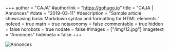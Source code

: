 +++
author = "CAJA"
#authorlink = "https://gohugo.io"
title = "CAJA | Annonces"
#date = "2019-03-11"
#description = "Sample article showcasing basic Markdown syntax and formatting for HTML elements."
nofeed = true
math = true
notaxonomy = false
commentable = true
hidden = false
norobots = true
nodate = false
#images = ["/img/12.jpg"]
imagetext = "Annonces"
hidemeta = false
+++

![Annonces](/img/12.jpg)
